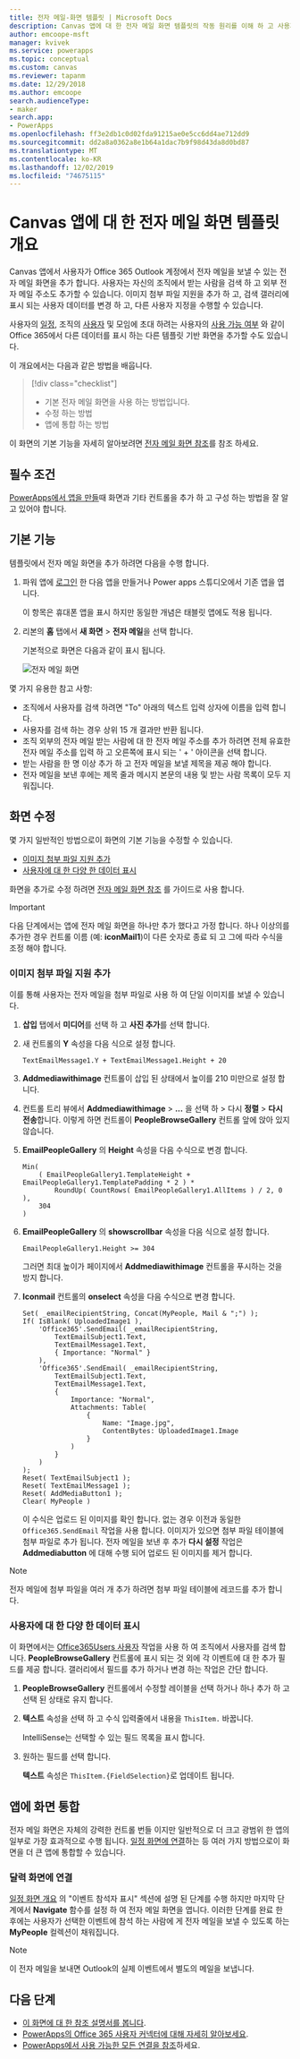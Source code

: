```yaml
---
title: 전자 메일-화면 템플릿 | Microsoft Docs
description: Canvas 앱에 대 한 전자 메일 화면 템플릿의 작동 원리를 이해 하 고 사용자의 사용 사례에 맞게 화면을 확장 합니다.
author: emcoope-msft
manager: kvivek
ms.service: powerapps
ms.topic: conceptual
ms.custom: canvas
ms.reviewer: tapanm
ms.date: 12/29/2018
ms.author: emcoope
search.audienceType:
- maker
search.app:
- PowerApps
ms.openlocfilehash: ff3e2db1c0d02fda91215ae0e5cc6dd4ae712dd9
ms.sourcegitcommit: dd2a8a0362a8e1b64a1dac7b9f98d43da8d0bd87
ms.translationtype: MT
ms.contentlocale: ko-KR
ms.lasthandoff: 12/02/2019
ms.locfileid: "74675115"
---
```

# <a name="overview-of-the-email-screen-template-for-canvas-apps"></a>Canvas 앱에 대 한 전자 메일 화면 템플릿 개요

Canvas 앱에서 사용자가 Office 365 Outlook 계정에서 전자 메일을 보낼 수 있는 전자 메일 화면을 추가 합니다. 사용자는 자신의 조직에서 받는 사람을 검색 하 고 외부 전자 메일 주소도 추가할 수 있습니다. 이미지 첨부 파일 지원을 추가 하 고, 검색 갤러리에 표시 되는 사용자 데이터를 변경 하 고, 다른 사용자 지정을 수행할 수 있습니다.

사용자의 [일정](calendar-screen-overview.md), 조직의 [사용자](people-screen-overview.md) 및 모임에 초대 하려는 사용자의 [사용 가능 여부](meeting-screen-overview.md) 와 같이 Office 365에서 다른 데이터를 표시 하는 다른 템플릿 기반 화면을 추가할 수도 있습니다.

이 개요에서는 다음과 같은 방법을 배웁니다.
> [!div class="checklist"]
> * 기본 전자 메일 화면을 사용 하는 방법입니다.
> * 수정 하는 방법
> * 앱에 통합 하는 방법

이 화면의 기본 기능을 자세히 알아보려면 [전자 메일 화면 참조](email-screen-reference.md)를 참조 하세요.

## <a name="prerequisite"></a>필수 조건

[PowerApps에서 앱을 만들](../data-platform-create-app-scratch.md)때 화면과 기타 컨트롤을 추가 하 고 구성 하는 방법을 잘 알고 있어야 합니다.

## <a name="default-functionality"></a>기본 기능

템플릿에서 전자 메일 화면을 추가 하려면 다음을 수행 합니다.

1. 파워 앱에 [로그인](https://make.powerapps.com?utm_source=padocs&utm_medium=linkinadoc&utm_campaign=referralsfromdoc) 한 다음 앱을 만들거나 Power apps 스튜디오에서 기존 앱을 엽니다.

    이 항목은 휴대폰 앱을 표시 하지만 동일한 개념은 태블릿 앱에도 적용 됩니다.

1. 리본의 **홈** 탭에서 **새 화면** > **전자 메일**을 선택 합니다.

    기본적으로 화면은 다음과 같이 표시 됩니다.

    ![전자 메일 화면](media/email-screen/email-screen-full.png)

몇 가지 유용한 참고 사항:

* 조직에서 사용자를 검색 하려면 "To" 아래의 텍스트 입력 상자에 이름을 입력 합니다.
* 사용자를 검색 하는 경우 상위 15 개 결과만 반환 됩니다.
* 조직 외부의 전자 메일 받는 사람에 대 한 전자 메일 주소를 추가 하려면 전체 유효한 전자 메일 주소를 입력 하 고 오른쪽에 표시 되는 ' + ' 아이콘을 선택 합니다.
* 받는 사람을 한 명 이상 추가 하 고 전자 메일을 보낼 제목을 제공 해야 합니다.
* 전자 메일을 보낸 후에는 제목 줄과 메시지 본문의 내용 및 받는 사람 목록이 모두 지워집니다.

## <a name="modify-the-screen"></a>화면 수정

몇 가지 일반적인 방법으로이 화면의 기본 기능을 수정할 수 있습니다.

* [이미지 첨부 파일 지원 추가](email-screen-overview.md#add-image-attachment-support)
* [사용자에 대 한 다양 한 데이터 표시](email-screen-overview.md#show-different-data-for-people)

화면을 추가로 수정 하려면 [전자 메일 화면 참조](./email-screen-reference.md) 를 가이드로 사용 합니다.

> [!IMPORTANT]
> 다음 단계에서는 앱에 전자 메일 화면을 하나만 추가 했다고 가정 합니다. 하나 이상의를 추가한 경우 컨트롤 이름 (예: **iconMail1**)이 다른 숫자로 종료 되 고 그에 따라 수식을 조정 해야 합니다.

### <a name="add-image-attachment-support"></a>이미지 첨부 파일 지원 추가

이를 통해 사용자는 전자 메일을 첨부 파일로 사용 하 여 단일 이미지를 보낼 수 있습니다.

1. **삽입** 탭에서 **미디어**를 선택 하 고 **사진 추가**를 선택 합니다.
1. 새 컨트롤의 **Y** 속성을 다음 식으로 설정 합니다.

    `TextEmailMessage1.Y + TextEmailMessage1.Height + 20`
    
1. **Addmediawithimage** 컨트롤이 삽입 된 상태에서 높이를 210 미만으로 설정 합니다.
1. 컨트롤 트리 뷰에서 **Addmediawithimage** >  **...** 을 선택 하 > 다시 **정렬** > **다시 전송**합니다.
   이렇게 하면 컨트롤이 **PeopleBrowseGallery** 컨트롤 앞에 앉아 있지 않습니다.
1. **EmailPeopleGallery** 의 **Height** 속성을 다음 수식으로 변경 합니다.

    ```powerapps-dot
    Min( 
        ( EmailPeopleGallery1.TemplateHeight + EmailPeopleGallery1.TemplatePadding * 2 ) *
            RoundUp( CountRows( EmailPeopleGallery1.AllItems ) / 2, 0 ), 
        304
    )
    ```

1. **EmailPeopleGallery** 의 **showscrollbar** 속성을 다음 식으로 설정 합니다.

    ```EmailPeopleGallery1.Height >= 304```
    
    그러면 최대 높이가 페이지에서 **Addmediawithimage** 컨트롤을 푸시하는 것을 방지 합니다.
    
1. **Iconmail** 컨트롤의 **onselect** 속성을 다음 수식으로 변경 합니다.

    ```powerapps-dot
    Set( _emailRecipientString, Concat(MyPeople, Mail & ";") );
    If( IsBlank( UploadedImage1 ),
        'Office365'.SendEmail( _emailRecipientString, 
            TextEmailSubject1.Text, 
            TextEmailMessage1.Text, 
            { Importance: "Normal" }
        ),
        'Office365'.SendEmail( _emailRecipientString, 
            TextEmailSubject1.Text, 
            TextEmailMessage1.Text, 
            {
                Importance: "Normal",
                Attachments: Table(
                    {
                        Name: "Image.jpg", 
                        ContentBytes: UploadedImage1.Image
                    }
                )
            }
        )
    );
    Reset( TextEmailSubject1 );
    Reset( TextEmailMessage1 );
    Reset( AddMediaButton1 );
    Clear( MyPeople )
    ```
    
    이 수식은 업로드 된 이미지를 확인 합니다. 없는 경우 이전과 동일한 `Office365.SendEmail` 작업을 사용 합니다. 이미지가 있으면 첨부 파일 테이블에 첨부 파일로 추가 됩니다.
    전자 메일을 보낸 후 추가 **다시 설정** 작업은 **Addmediabutton** 에 대해 수행 되어 업로드 된 이미지를 제거 합니다.
> [!NOTE]
> 전자 메일에 첨부 파일을 여러 개 추가 하려면 첨부 파일 테이블에 레코드를 추가 합니다.

### <a name="show-different-data-for-people"></a>사용자에 대 한 다양 한 데이터 표시

이 화면에서는 [Office365Users 사용자](https://docs.microsoft.com/connectors/office365users/#searchuser) 작업을 사용 하 여 조직에서 사용자를 검색 합니다. **PeopleBrowseGallery** 컨트롤에 표시 되는 것 외에 각 이벤트에 대 한 추가 필드를 제공 합니다. 갤러리에서 필드를 추가 하거나 변경 하는 작업은 간단 합니다.

1. **PeopleBrowseGallery** 컨트롤에서 수정할 레이블을 선택 하거나 하나 추가 하 고 선택 된 상태로 유지 합니다.

1. **텍스트** 속성을 선택 하 고 수식 입력줄에서 내용을 `ThisItem.` 바꿉니다.

    IntelliSense는 선택할 수 있는 필드 목록을 표시 합니다.

1. 원하는 필드를 선택 합니다.

    **텍스트** 속성은 `ThisItem.{FieldSelection}`로 업데이트 됩니다.

## <a name="integrate-the-screen-into-an-app"></a>앱에 화면 통합

전자 메일 화면은 자체의 강력한 컨트롤 번들 이지만 일반적으로 더 크고 광범위 한 앱의 일부로 가장 효과적으로 수행 됩니다. [일정 화면에 연결](email-screen-overview.md#linking-to-the-calendar-screen)하는 등 여러 가지 방법으로이 화면을 더 큰 앱에 통합할 수 있습니다.

### <a name="linking-to-the-calendar-screen"></a>달력 화면에 연결

[일정 화면 개요](./calendar-screen-overview.md#show-event-attendees) 의 "이벤트 참석자 표시" 섹션에 설명 된 단계를 수행 하지만 마지막 단계에서 **Navigate** 함수를 설정 하 여 전자 메일 화면을 엽니다. 이러한 단계를 완료 한 후에는 사용자가 선택한 이벤트에 참석 하는 사람에 게 전자 메일을 보낼 수 있도록 하는 **MyPeople** 컬렉션이 채워집니다.

> [!NOTE]
> 이 전자 메일을 보내면 Outlook의 실제 이벤트에서 별도의 메일을 보냅니다.

## <a name="next-steps"></a>다음 단계

* [이 화면에 대 한 참조 설명서를 봅니다](./email-screen-reference.md).
* [PowerApps의 Office 365 사용자 커넥터에 대해 자세히 알아보세요](../connections/connection-office365-users.md).
* [PowerApps에서 사용 가능한 모든 연결을 참조](../connections-list.md)하세요.